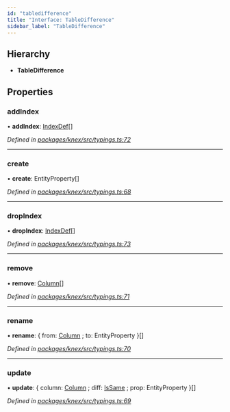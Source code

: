 ```yaml
---
id: "tabledifference"
title: "Interface: TableDifference"
sidebar_label: "TableDifference"
---
```


## Hierarchy

* **TableDifference**

## Properties

### addIndex

•  **addIndex**: [IndexDef](indexdef.md)[]

*Defined in [packages/knex/src/typings.ts:72](https://github.com/mikro-orm/mikro-orm/blob/4249b052e/packages/knex/src/typings.ts#L72)*

___

### create

•  **create**: EntityProperty[]

*Defined in [packages/knex/src/typings.ts:68](https://github.com/mikro-orm/mikro-orm/blob/4249b052e/packages/knex/src/typings.ts#L68)*

___

### dropIndex

•  **dropIndex**: [IndexDef](indexdef.md)[]

*Defined in [packages/knex/src/typings.ts:73](https://github.com/mikro-orm/mikro-orm/blob/4249b052e/packages/knex/src/typings.ts#L73)*

___

### remove

•  **remove**: [Column](column.md)[]

*Defined in [packages/knex/src/typings.ts:71](https://github.com/mikro-orm/mikro-orm/blob/4249b052e/packages/knex/src/typings.ts#L71)*

___

### rename

•  **rename**: { from: [Column](column.md) ; to: EntityProperty  }[]

*Defined in [packages/knex/src/typings.ts:70](https://github.com/mikro-orm/mikro-orm/blob/4249b052e/packages/knex/src/typings.ts#L70)*

___

### update

•  **update**: { column: [Column](column.md) ; diff: [IsSame](issame.md) ; prop: EntityProperty  }[]

*Defined in [packages/knex/src/typings.ts:69](https://github.com/mikro-orm/mikro-orm/blob/4249b052e/packages/knex/src/typings.ts#L69)*
